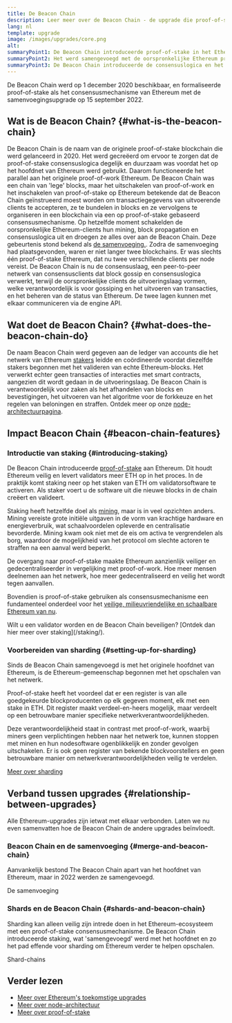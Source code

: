 ```yaml
---
title: De Beacon Chain
description: Leer meer over de Beacon Chain - de upgrade die proof-of-stake Ethereum introduceerde.
lang: nl
template: upgrade
image: /images/upgrades/core.png
alt:
summaryPoint1: De Beacon Chain introduceerde proof-of-stake in het Ethereum-ecosysteem.
summaryPoint2: Het werd samengevoegd met de oorspronkelijke Ethereum proof-of-work-chain in september 2022.
summaryPoint3: De Beacon Chain introduceerde de consensuslogica en het block gossip protocol dat Ethereum nu beveiligt.
---
```


<UpgradeStatus isShipped dateKey="page-upgrades:page-upgrades-beacon-date">
  De Beacon Chain werd op 1 december 2020 beschikbaar, en formaliseerde proof-of-stake als het consensusmechanisme van Ethereum met de samenvoegingsupgrade op 15 september 2022.
</UpgradeStatus>

## Wat is de Beacon Chain? {#what-is-the-beacon-chain}

De Beacon Chain is de naam van de originele proof-of-stake blockchain die werd gelanceerd in 2020. Het werd gecreëerd om ervoor te zorgen dat de proof-of-stake consensuslogica degelijk en duurzaam was voordat het op het hoofdnet van Ethereum werd gebruikt. Daarom functioneerde het parallel aan het originele proof-of-work Ethereum. De Beacon Chain was een chain van 'lege' blocks, maar het uitschakelen van proof-of-work en het inschakelen van proof-of-stake op Ethereum betekende dat de Beacon Chain geïnstrueerd moest worden om transactiegegevens van uitvoerende clients te accepteren, ze te bundelen in blocks en ze vervolgens te organiseren in een blockchain via een op proof-of-stake gebaseerd consensusmechanisme. Op hetzelfde moment schakelden de oorspronkelijke Ethereum-clients hun mining, block propagation en consensuslogica uit en droegen ze alles over aan de Beacon Chain. Deze gebeurtenis stond bekend als [de samenvoeging.](/roadmap/merge/). Zodra de samenvoeging had plaatsgevonden, waren er niet langer twee blockchains. Er was slechts één proof-of-stake Ethereum, dat nu twee verschillende clients per node vereist. De Beacon Chain is nu de consensuslaag, een peer-to-peer netwerk van consensusclients dat block gossip en consensuslogica verwerkt, terwijl de oorspronkelijke clients de uitvoeringslaag vormen, welke verantwoordelijk is voor gossiping en het uitvoeren van transacties, en het beheren van de status van Ethereum. De twee lagen kunnen met elkaar communiceren via de engine API.

## Wat doet de Beacon Chain? {#what-does-the-beacon-chain-do}

De naam Beacon Chain werd gegeven aan de ledger van accounts die het netwerk van Ethereum [stakers](/staking/) leidde en coördineerde voordat diezelfde stakers begonnen met het valideren van echte Ethereum-blocks. Het verwerkt echter geen transacties of interacties met smart contracts, aangezien dit wordt gedaan in de uitvoeringslaag. De Beacon Chain is verantwoordelijk voor zaken als het afhandelen van blocks en bevestigingen, het uitvoeren van het algoritme voor de forkkeuze en het regelen van beloningen en straffen. Ontdek meer op onze [node-architectuurpagina](/developers/docs/nodes-and-clients/node-architecture/#node-comparison).

## Impact Beacon Chain {#beacon-chain-features}

### Introductie van staking {#introducing-staking}

De Beacon Chain introduceerde [proof-of-stake](/developers/docs/consensus-mechanisms/pos/) aan Ethereum. Dit houdt Ethereum veilig en levert validators meer ETH op in het proces. In de praktijk komt staking neer op het staken van ETH om validatorsoftware te activeren. Als staker voert u de software uit die nieuwe blocks in de chain creëert en valideert.

Staking heeft hetzelfde doel als [mining](/developers/docs/consensus-mechanisms/pow/mining/), maar is in veel opzichten anders. Mining vereiste grote initiële uitgaven in de vorm van krachtige hardware en energieverbruik, wat schaalvoordelen opleverde en centralisatie bevorderde. Mining kwam ook niet met de eis om activa te vergrendelen als borg, waardoor de mogelijkheid van het protocol om slechte actoren te straffen na een aanval werd beperkt.

De overgang naar proof-of-stake maakte Ethereum aanzienlijk veiliger en gedecentraliseerder in vergelijking met proof-of-work. Hoe meer mensen deelnemen aan het netwerk, hoe meer gedecentraliseerd en veilig het wordt tegen aanvallen.

Bovendien is proof-of-stake gebruiken als consensusmechanisme een fundamenteel onderdeel voor het [veilige, milieuvriendelijke en schaalbare Ethereum van nu](/roadmap/vision/).

<InfoBanner emoji=":money_bag:">
  Wilt u een validator worden en de Beacon Chain beveiligen? [Ontdek dan hier meer over staking](/staking/).
</InfoBanner>

### Voorbereiden van sharding {#setting-up-for-sharding}

Sinds de Beacon Chain samengevoegd is met het originele hoofdnet van Ethereum, is de Ethereum-gemeenschap begonnen met het opschalen van het netwerk.

Proof-of-stake heeft het voordeel dat er een register is van alle goedgekeurde blockproducenten op elk gegeven moment, elk met een stake in ETH. Dit register maakt verdeel-en-heers mogelijk, maar verdeelt op een betrouwbare manier specifieke netwerkverantwoordelijkheden.

Deze verantwoordelijkheid staat in contrast met proof-of-work, waarbij miners geen verplichtingen hebben naar het netwerk toe, kunnen stoppen met minen en hun nodesoftware ogenblikkelijk en zonder gevolgen uitschakelen. Er is ook geen register van bekende blockvoorstellers en geen betrouwbare manier om netwerkverantwoordelijkheden veilig te verdelen.

[Meer over sharding](/roadmap/danksharding/)

## Verband tussen upgrades {#relationship-between-upgrades}

Alle Ethereum-upgrades zijn ietwat met elkaar verbonden. Laten we nu even samenvatten hoe de Beacon Chain de andere upgrades beïnvloedt.

### Beacon Chain en de samenvoeging {#merge-and-beacon-chain}

Aanvankelijk bestond The Beacon Chain apart van het hoofdnet van Ethereum, maar in 2022 werden ze samengevoegd.

<ButtonLink href="/roadmap/merge/">
  De samenvoeging
</ButtonLink>

### Shards en de Beacon Chain {#shards-and-beacon-chain}

Sharding kan alleen veilig zijn intrede doen in het Ethereum-ecosysteem met een proof-of-stake consensusmechanisme. De Beacon Chain introduceerde staking, wat 'samengevoegd' werd met het hoofdnet en zo het pad effende voor sharding om Ethereum verder te helpen opschalen.

<ButtonLink href="/roadmap/danksharding/">
  Shard-chains
</ButtonLink>

## Verder lezen

- [Meer over Ethereum's toekomstige upgrades](/roadmap/vision)
- [Meer over node-architectuur](/developers/docs/nodes-and-clients/node-architecture)
- [Meer over proof-of-stake](/developers/docs/consensus-mechanisms/pos)

